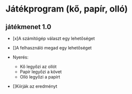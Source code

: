 # Játékprogram (kő, papír, olló)

## játékmenet 1.0
- [x]A számítógép választ egy lehetőséget
- []A felhasználó megad egy lehetőséget

- Nyerés:
	- Kő legyőzi az ollót
	- Papír legyőzi a követ
	- Olló legyőzi a papírt

- []Kiírják az eredményt
